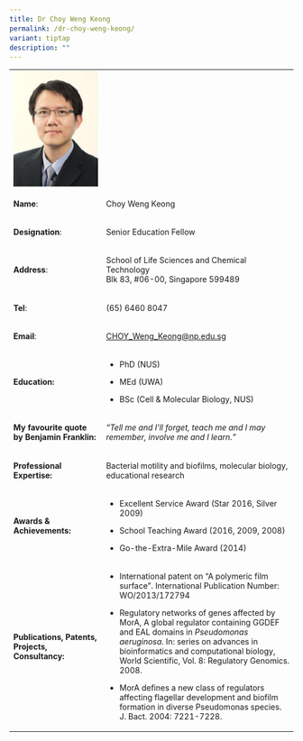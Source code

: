```yaml
---
title: Dr Choy Weng Keong
permalink: /dr-choy-weng-keong/
variant: tiptap
description: ""
---
```

<table style="minWidth: 50px">
<colgroup>
<col>
<col>
</colgroup>
<tbody>
<tr>
<td rowspan="1" colspan="1">
<div class="isomer-image-wrapper">
<img style="width: 100%" height="auto" width="100%" alt="Choy Weng Keong" src="/images/LSCT/Choy_Weng_Keong.jpg">
</div>
</td>
<td rowspan="1" colspan="1">
<p></p>
</td>
</tr>
<tr>
<td rowspan="1" colspan="1">
<p><strong>Name</strong>:&nbsp;&nbsp;&nbsp;&nbsp;&nbsp;&nbsp;&nbsp;&nbsp;&nbsp;&nbsp;&nbsp;&nbsp;&nbsp;&nbsp;&nbsp;&nbsp;&nbsp;&nbsp;&nbsp;&nbsp;&nbsp;&nbsp;&nbsp;&nbsp;&nbsp;</p>
</td>
<td rowspan="1" colspan="1">
<p>​Choy Weng Keong</p>
</td>
</tr>
<tr>
<td rowspan="1" colspan="1">
<p>​<strong>Designation</strong>:</p>
</td>
<td rowspan="1" colspan="1">
<p>Senior Education Fellow​</p>
</td>
</tr>
<tr>
<td rowspan="1" colspan="1">
<p><strong>Address</strong>: ​</p>
</td>
<td rowspan="1" colspan="1">
<p>School of Life Sciences and Chemical Technology
<br>Blk 83, #06-00, Singapore 599489​</p>
</td>
</tr>
<tr>
<td rowspan="1" colspan="1">
<p><strong>Tel</strong>: &nbsp;&nbsp;&nbsp; ​</p>
</td>
<td rowspan="1" colspan="1">
<p>(65) 6460 8047</p>
</td>
</tr>
<tr>
<td rowspan="1" colspan="1">
<p><strong>Email</strong>: ​</p>
</td>
<td rowspan="1" colspan="1">
<p><a href="mailto:CHOY_Weng_Keong@np.edu.sg" rel="noopener noreferrer nofollow" target="_blank">CHOY_Weng_Keong@np.edu.sg</a>
</p>
</td>
</tr>
<tr>
<td rowspan="1" colspan="1">
<p><strong>Education:</strong>
</p>
</td>
<td rowspan="1" colspan="1">
<ul data-tight="true" class="tight">
<li>
<p>PhD (NUS)</p>
</li>
<li>
<p>MEd (UWA)</p>
</li>
<li>
<p>​BSc (Cell &amp; Molecular Biology, NUS)</p>
</li>
</ul>
</td>
</tr>
<tr>
<td rowspan="1" colspan="1">
<p><strong>My favourite quote by Benjamin Franklin:</strong>
</p>
</td>
<td rowspan="1" colspan="1">
<p><em>“Tell me and I’ll forget, teach me and I may remember, involve me and I learn.”</em>
</p>
</td>
</tr>
<tr>
<td rowspan="1" colspan="1">
<p><strong>Professional Expertise​:</strong>
</p>
</td>
<td rowspan="1" colspan="1">
<p>Bacterial motility and biofilms, molecular biology, educational research​</p>
</td>
</tr>
<tr>
<td rowspan="1" colspan="1">
<p><strong>Awards &amp; Achievements​:</strong>
</p>
</td>
<td rowspan="1" colspan="1">
<ul data-tight="true" class="tight">
<li>
<p>​Excellent Service Award (Star 2016, Silver 2009)</p>
</li>
<li>
<p>School Teaching Award (2016, 2009, 2008)</p>
</li>
<li>
<p>Go-the-Extra-Mile Award (2014)</p>
</li>
</ul>
</td>
</tr>
<tr>
<td rowspan="1" colspan="1">
<p><strong>Publications, Patents, Projects, Consultancy:</strong>
</p>
</td>
<td rowspan="1" colspan="1">
<ul data-tight="true" class="tight">
<li>
<p>​International patent on “A polymeric film surface”. International Publication
Number: WO/2013/172794</p>
</li>
<li>
<p>Regulatory networks of genes affected by MorA, A global regulator containing
GGDEF and EAL domains in <em>Pseudomonas aeruginosa</em>. In: series on
advances in bioinformatics and computational biology, World Scientific,
Vol. 8: Regulatory Genomics. 2008.</p>
</li>
<li>
<p>MorA defines a new class of regulators affecting flagellar development
and biofilm formation in diverse Pseudomonas species. J. Bact. 2004: 7221-7228.&nbsp;</p>
</li>
</ul>
</td>
</tr>
</tbody>
</table>
<p></p>